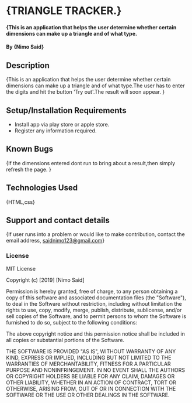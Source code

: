 # {TRIANGLE TRACKER.}
#### {This is an application that helps the user determine whether certain dimensions can make up a triangle and of what type.
#### By **{Nimo Said}**
## Description
{This is an application that helps the user determine whether certain dimensions can make up a triangle and of what type.The user has to enter the digits and hit the button 'Try out'.The result will soon appear. }
## Setup/Installation Requirements
* Install app via play store or apple store.
* Register any information required.

## Known Bugs
{If the dimensions entered dont run to bring about a result,then simply refresh the page. }
## Technologies Used
{HTML,css}
## Support and contact details
{If user runs into a problem or would like to make contribution, contact the email address, saidnimo123@gmail.com}
### License
MIT License

Copyright (c) [2019] [Nimo Said]

Permission is hereby granted, free of charge, to any person obtaining a copy
of this software and associated documentation files (the "Software"), to deal
in the Software without restriction, including without limitation the rights
to use, copy, modify, merge, publish, distribute, sublicense, and/or sell
copies of the Software, and to permit persons to whom the Software is
furnished to do so, subject to the following conditions:

The above copyright notice and this permission notice shall be included in all
copies or substantial portions of the Software.

THE SOFTWARE IS PROVIDED "AS IS", WITHOUT WARRANTY OF ANY KIND, EXPRESS OR
IMPLIED, INCLUDING BUT NOT LIMITED TO THE WARRANTIES OF MERCHANTABILITY,
FITNESS FOR A PARTICULAR PURPOSE AND NONINFRINGEMENT. IN NO EVENT SHALL THE
AUTHORS OR COPYRIGHT HOLDERS BE LIABLE FOR ANY CLAIM, DAMAGES OR OTHER
LIABILITY, WHETHER IN AN ACTION OF CONTRACT, TORT OR OTHERWISE, ARISING FROM,
OUT OF OR IN CONNECTION WITH THE SOFTWARE OR THE USE OR OTHER DEALINGS IN THE
SOFTWARE.
